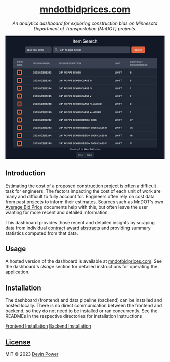 <div align="center">

# [mndotbidprices.com](https://mndotbidprices.com)

*An analytics dashboard for exploring construction bids on Minnesota Department of Transportation (MnDOT) projects.*

[![item search preview](static/item-search-preview.png)](https://mndotbidprices.com)
</div>

## Introduction

Estimating the cost of a proposed construction project is often a difficult task for engineers. The factors impacting the cost of each unit of work are many and difficult to fully account for. Engineers often rely on cost data from past projects to inform their estimates. Sources such as MnDOT's own [Average Bid Price](https://edocs-public.dot.state.mn.us/edocs_public/DMResultSet/Urlsearch?columns=docnumber,docname,app_id&folderid=28521650) documents help with this, but often leave the user wanting for more recent and detailed information.

This dashboard provides those recent and detailed insights by scraping data from individual [contract award abstracts](https://www.dot.state.mn.us/bidlet/abstract.html) and providing summary statistics computed from that data.

## Usage

A hosted version of the dashboard is available at [mndotbidprices.com](https://mndotbidprices.com). See the dashboard's *Usage* section for detailed instructions for operating the application.

## Installation

The dashboard (frontend) and data pipeline (backend) can be installed and hosted locally. There is no direct communication between the frontend and backend, so they do not need to be installed or ran concurrently. See the READMEs in the respective directories for installation instructions

[Frontend Installation](frontend/README.md#installation)
[Backend Installation](backend/README.md#installation)

## [License](LICENSE)

MIT &copy; 2023 [Devin Power](https://github.com/depowered)